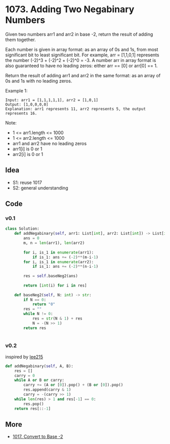 # 1073. Adding Two Negabinary Numbers

Given two numbers arr1 and arr2 in base -2, return the result of adding them together.

Each number is given in array format:  as an array of 0s and 1s, from most significant bit to least significant bit.  For example, arr = [1,1,0,1] represents the number (-2)^3 + (-2)^2 + (-2)^0 = -3.  A number arr in array format is also guaranteed to have no leading zeros: either arr == [0] or arr[0] == 1.

Return the result of adding arr1 and arr2 in the same format: as an array of 0s and 1s with no leading zeros.

 

Example 1:

```
Input: arr1 = [1,1,1,1,1], arr2 = [1,0,1]
Output: [1,0,0,0,0]
Explanation: arr1 represents 11, arr2 represents 5, the output represents 16.
``` 

Note:

* 1 <= arr1.length <= 1000
* 1 <= arr2.length <= 1000
* arr1 and arr2 have no leading zeros
* arr1[i] is 0 or 1
* arr2[i] is 0 or 1


## Idea 

- S1: reuse 1017
- S2: general understanding 

## Code 

### v0.1

``` python
class Solution:
    def addNegabinary(self, arr1: List[int], arr2: List[int]) -> List[int]:
        ans = 0
        m, n = len(arr1), len(arr2)
        
        for i, is_1 in enumerate(arr1):
            if is_1: ans += (-2)**(m-i-1)
        for i, is_1 in enumerate(arr2):
            if is_1: ans += (-2)**(n-i-1)
                
        res = self.baseNeg2(ans)
        
        return [int(i) for i in res]
    
    def baseNeg2(self, N: int) -> str:
        if N == 0:
            return "0"
        res = ""
        while N != 0:
            res = str(N & 1) + res 
            N = -(N >> 1)
        return res 
        
```

### v0.2

inspired by [lee215](https://leetcode.com/problems/adding-two-negabinary-numbers/discuss/303751/C%2B%2BPython-Convert-from-Base-2-Addition)

``` python
def addNegabinary(self, A, B):
    res = []
    carry = 0
    while A or B or carry:
        carry += (A or [0]).pop() + (B or [0]).pop()
        res.append(carry & 1)
        carry = -(carry >> 1)
    while len(res) > 1 and res[-1] == 0:
        res.pop()
    return res[::-1]
```

## More 

- [1017. Convert to Base -2](https://leetcode.com/problems/convert-to-base-2/)